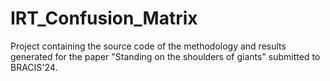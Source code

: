 # IRT_Confusion_Matrix
Project containing the source code of the methodology and results generated for the paper "Standing on the shoulders of giants" submitted to BRACIS'24.
